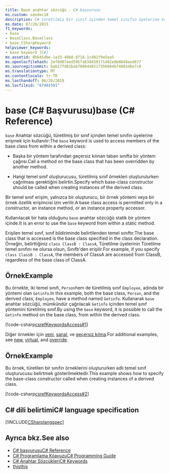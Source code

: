 ```yaml
---
title: Base anahtar sözcüğü - C# başvurusu
ms.custom: seodec18
description: C# türetilmiş bir sınıf içinden temel sınıfın üyelerine erişmek için kullanılan temel anahtar sözcüğü hakkında bilgi edinin.
ms.date: 07/20/2015
f1_keywords:
- base
- BaseClass.BaseClass
- base_CSharpKeyword
helpviewer_keywords:
- base keyword [C#]
ms.assetid: 8b645dbe-1a33-49b8-8716-1c401f9a5ea5
ms.openlocfilehash: 2ef0d07aed595fa630459171482e0b0849aed877
ms.sourcegitcommit: bab17fd81bab7886449217356084bf4881d6e7c8
ms.translationtype: MT
ms.contentlocale: tr-TR
ms.lasthandoff: 06/26/2019
ms.locfileid: "67401591"
---
```

# <a name="base-c-reference"></a><span data-ttu-id="27489-103">base (C# Başvurusu)</span><span class="sxs-lookup"><span data-stu-id="27489-103">base (C# Reference)</span></span>

<span data-ttu-id="27489-104">`base` Anahtar sözcüğü, türetilmiş bir sınıf içinden temel sınıfın üyelerine erişmek için kullanılır:</span><span class="sxs-lookup"><span data-stu-id="27489-104">The `base` keyword is used to access members of the base class from within a derived class:</span></span>

- <span data-ttu-id="27489-105">Başka bir yöntem tarafından geçersiz kılınan taban sınıfta bir yöntem çağrısı.</span><span class="sxs-lookup"><span data-stu-id="27489-105">Call a method on the base class that has been overridden by another method.</span></span>

- <span data-ttu-id="27489-106">Hangi temel sınıf oluşturucusu, türetilmiş sınıf örnekleri oluşturulurken çağrılması gerektiğini belirtin.</span><span class="sxs-lookup"><span data-stu-id="27489-106">Specify which base-class constructor should be called when creating instances of the derived class.</span></span>

<span data-ttu-id="27489-107">Bir temel sınıf erişim, yalnızca bir oluşturucu, bir örnek yöntemi veya bir örnek özellik erişimcisi izin verilir.</span><span class="sxs-lookup"><span data-stu-id="27489-107">A base class access is permitted only in a constructor, an instance method, or an instance property accessor.</span></span>

<span data-ttu-id="27489-108">Kullanılacak bir hata olduğunu `base` anahtar sözcüğü statik bir yöntem içinde.</span><span class="sxs-lookup"><span data-stu-id="27489-108">It is an error to use the `base` keyword from within a static method.</span></span>

<span data-ttu-id="27489-109">Erişilen temel sınıf, sınıf bildiriminde belirtilenden temel sınıftır.</span><span class="sxs-lookup"><span data-stu-id="27489-109">The base class that is accessed is the base class specified in the class declaration.</span></span> <span data-ttu-id="27489-110">Örneğin, belirttiğiniz `class ClassB : ClassA`, Türetilme üyelerinin Türetilme temel sınıfını ne olursa olsun, Sınıfb'den erişilir.</span><span class="sxs-lookup"><span data-stu-id="27489-110">For example, if you specify `class ClassB : ClassA`, the members of ClassA are accessed from ClassB, regardless of the base class of ClassA.</span></span>

## <a name="example"></a><span data-ttu-id="27489-111">Örnek</span><span class="sxs-lookup"><span data-stu-id="27489-111">Example</span></span>

<span data-ttu-id="27489-112">Bu örnekte, iki temel sınıfı, `Person`hem de türetilmiş sınıf `Employee`, adında bir yöntemi olan `Getinfo`.</span><span class="sxs-lookup"><span data-stu-id="27489-112">In this example, both the base class, `Person`, and the derived class, `Employee`, have a method named `Getinfo`.</span></span> <span data-ttu-id="27489-113">Kullanarak `base` anahtar sözcüğü, mümkündür çağrılacak `Getinfo` içinden temel sınıf yöntemini türetilmiş sınıf.</span><span class="sxs-lookup"><span data-stu-id="27489-113">By using the `base` keyword, it is possible to call the `Getinfo` method on the base class, from within the derived class.</span></span>

[!code-csharp[csrefKeywordsAccess#1](~/samples/snippets/csharp/VS_Snippets_VBCSharp/csrefKeywordsAccess/CS/csrefKeywordsAccess.cs#1)]

<span data-ttu-id="27489-114">Diğer örnekler için [yeni](new-modifier.md), [sanal](virtual.md), ve [geçersiz kılma](override.md).</span><span class="sxs-lookup"><span data-stu-id="27489-114">For additional examples, see [new](new-modifier.md), [virtual](virtual.md), and [override](override.md).</span></span>

## <a name="example"></a><span data-ttu-id="27489-115">Örnek</span><span class="sxs-lookup"><span data-stu-id="27489-115">Example</span></span>

<span data-ttu-id="27489-116">Bu örnek, türetilen bir sınıfın örneklerini oluştururken adlı temel sınıf oluşturucusu belirtmek gösterilmektedir.</span><span class="sxs-lookup"><span data-stu-id="27489-116">This example shows how to specify the base-class constructor called when creating instances of a derived class.</span></span>

[!code-csharp[csrefKeywordsAccess#2](~/samples/snippets/csharp/VS_Snippets_VBCSharp/csrefKeywordsAccess/CS/csrefKeywordsAccess.cs#2)]

## <a name="c-language-specification"></a><span data-ttu-id="27489-117">C# dili belirtimi</span><span class="sxs-lookup"><span data-stu-id="27489-117">C# language specification</span></span>

[!INCLUDE[CSharplangspec](~/includes/csharplangspec-md.md)]

## <a name="see-also"></a><span data-ttu-id="27489-118">Ayrıca bkz.</span><span class="sxs-lookup"><span data-stu-id="27489-118">See also</span></span>

- [<span data-ttu-id="27489-119">C# başvurusu</span><span class="sxs-lookup"><span data-stu-id="27489-119">C# Reference</span></span>](../../../csharp/language-reference/index.md)
- [<span data-ttu-id="27489-120">C# Programlama Kılavuzu</span><span class="sxs-lookup"><span data-stu-id="27489-120">C# Programming Guide</span></span>](../../../csharp/programming-guide/index.md)
- [<span data-ttu-id="27489-121">C# Anahtar Sözcükleri</span><span class="sxs-lookup"><span data-stu-id="27489-121">C# Keywords</span></span>](../../../csharp/language-reference/keywords/index.md)
- [<span data-ttu-id="27489-122">this</span><span class="sxs-lookup"><span data-stu-id="27489-122">this</span></span>](../../../csharp/language-reference/keywords/this.md)

